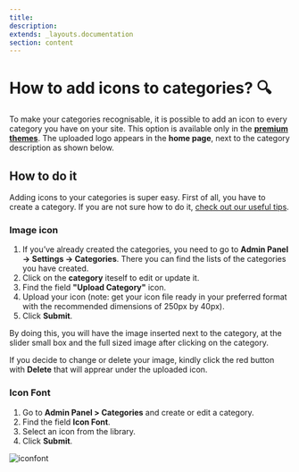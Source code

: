 ```yaml
---
title:
description:
extends: _layouts.documentation
section: content
---
```


# How to add icons to categories? 🔍

To make your categories recognisable, it is possible to add an icon to every category you have on your site. This option is available only in the  **[premium themes](https://selfhosted.yclas.com/)**. The uploaded logo appears in the  **home page**, next to the category description as shown below.



## How to do it

Adding icons to your categories is super easy. First of all, you have to create a category. If you are not sure how to do it,  [check out our useful tips](classifieds-how-to-add-new-categories-and-manage-them).

### Image icon

1.  If you’ve already created the categories, you need to go to  **Admin Panel -> Settings -> Categories**. There you can find the lists of the categories you have created.
2.  Click on the **category** iteself to edit or update it. 
3.  Find the field **"Upload Category"** icon. 
4.  Upload your icon (note: get your icon file ready in your preferred format with the recommended dimensions of 250px by 40px).
5.  Click  **Submit**.

By doing this, you will have the image inserted next to the category, at the slider small box and the full sized image after clicking on the category.

If you decide to change or delete your image, kindly click the red button with **Delete** that will apprear under the uploaded icon. 

### Icon Font

1.  Go to  **Admin Panel > Categories**  and create or edit a category.
2.  Find the field  **Icon Font**.
3.  Select an icon from the library.
4.  Click  **Submit**.

![iconfont](https://raw.githubusercontent.com/yclas/guides/master/images/iconfont.png)
  
